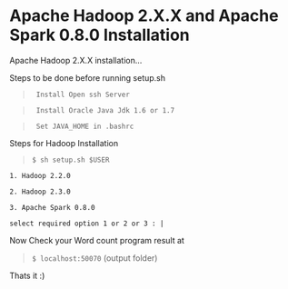 Apache Hadoop 2.X.X and Apache Spark 0.8.0 Installation
==============

Apache Hadoop 2.X.X installation...

Steps to be done before running setup.sh

>``` Install Open ssh Server```

>``` Install Oracle Java Jdk 1.6 or 1.7```

>``` Set JAVA_HOME in .bashrc```

Steps for Hadoop Installation

>```$ sh setup.sh $USER```

```1. Hadoop 2.2.0```

```2. Hadoop 2.3.0```

```3. Apache Spark 0.8.0```

```select required option 1 or 2 or 3 : |```


Now Check your Word count program result at 

>```$ localhost:50070``` (output folder)

Thats it :)
